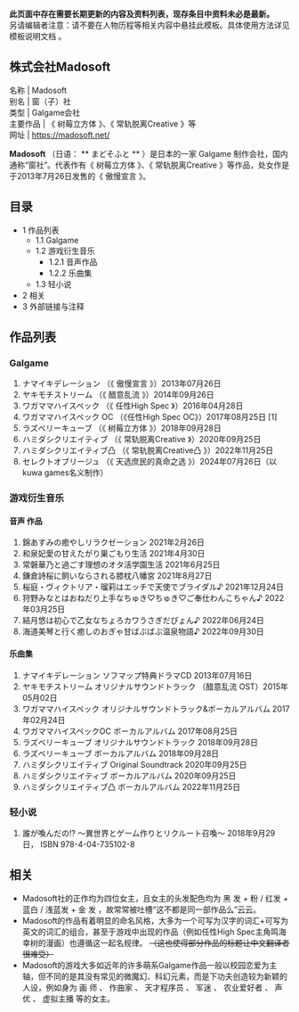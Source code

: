 **此页面中存在需要长期更新的内容及资料列表，现存条目中资料未必是最新。**  
另请编辑者注意：请不要在人物历程等相关内容中悬挂此模板。具体使用方法详见  模板说明文档  。

株式会社Madosoft  
---  
名称  |  Madosoft   
别名  |  窗（子）社   
类型  |  Galgame会社   
主要作品  |  《  树莓立方体  》、《  常轨脱离Creative  》等   
网址  |  https://madosoft.net/   
  
**Madosoft** （日语： ** まどそふと  ** ）是日本的一家  Galgame  制作会社，国内通称“窗社”。代表作有《  树莓立方体
》、《  常轨脱离Creative  》等作品，处女作是于2013年7月26日发售的《  傲慢宣言  》。

##  目录

  * 1  作品列表 
    * 1.1  Galgame 
    * 1.2  游戏衍生音乐 
      * 1.2.1  音声作品 
      * 1.2.2  乐曲集 
    * 1.3  轻小说 
  * 2  相关 
  * 3  外部链接与注释 

##  作品列表

###  Galgame

  1. ナマイキデレーション  （《  傲慢宣言  》）2013年07月26日 
  2. ヤキモチストリーム  （《  醋意乱流  》）2014年09月26日 
  3. ワガママハイスペック  （《  任性High Spec  》）2016年04月28日 
  4. ワガママハイスペック OC  （《任性High Spec OC》）2017年08月25日  [1] 
  5. ラズベリーキューブ  （《  树莓立方体  》）2018年09月28日 
  6. ハミダシクリエイティブ  （《  常轨脱离Creative  》）2020年09月25日 
  7. ハミダシクリエイティブ凸  （《  常轨脱离Creative凸  》）2022年11月25日 
  8. セレクトオブリージュ  （《  天选庶民的真命之选  》）2024年07月26日（以kuwa games名义制作） 

###  游戏衍生音乐

####  音声  作品

  1. 錦あすみの癒やしリラクゼーション  2021年2月26日 
  2. 和泉妃愛の甘えたがり巣ごもり生活  2021年4月30日 
  3. 常磐華乃と過ごす理想のオタ活学園生活  2021年6月25日 
  4. 鎌倉詩桜に飼いならされる膝枕八幡宮  2021年8月27日 
  5. 桜庭・ヴィクトリア・瑠莉はエッチで天使でブライダル♪  2021年12月24日 
  6. 狩野みなとはおねだり上手なちゅき♡ちゅき♡ご奉仕わんこちゃん♪  2022年03月25日 
  7. 結月悠は初心で乙女なちょろカワうさぎだぴょん♪  2022年06月24日 
  8. 海道美琴と行く癒しのおぎゃ甘ばぶばぶ温泉物語♪  2022年09月30日 

####  乐曲集

  1. ナマイキデレーション ソフマップ特典ドラマCD  2013年07月16日 
  2. ヤキモチストリーム オリジナルサウンドトラック  （醋意乱流 OST）2015年05月02日 
  3. ワガママハイスペック オリジナルサウンドトラック&ボーカルアルバム  2017年02月24日 
  4. ワガママハイスペックOC ボーカルアルバム  2017年08月25日 
  5. ラズベリーキューブ オリジナルサウンドトラック  2018年09月28日 
  6. ラズベリーキューブ ボーカルアルバム  2018年09月28日 
  7. ハミダシクリエイティブ Original Soundtrack  2020年09月25日 
  8. ハミダシクリエイティブ ボーカルアルバム  2020年09月25日 
  9. ハミダシクリエイティブ凸 ボーカルアルバム  2022年11月25日 

###  轻小说

  1. 誰が喚んだの!? ～異世界とゲーム作りとリクルート召喚～  2018年9月29日，  ISBN 978-4-04-735102-8 

##  相关

  * Madosoft社的正作均为四位女主，且女主的头发配色均为  黑  发  \+  粉  /  红发  \+  蓝白  /  浅蓝发  \+  金  发  ，故常常被吐槽“这不都是同一部作品么”云云。 
  * Madosoft的作品有着明显的命名风格，大多为一个可写为汉字的词汇+可写为英文的词汇的组合，甚至于游戏中出现的作品（例如任性High Spec主角鸣海幸树的漫画）也遵循这一起名规律。 ~~（这也使得部分作品的标题让中文翻译者很难受）~~
  * Madosoft的游戏大多如近年的许多萌系Galgame作品一般以校园恋爱为主轴，但不同的是其没有常见的微魔幻、科幻元素，而是下功夫创造较为新颖的人设，例如身为  画  师  、  作曲家  、  天才程序员  、  军迷  、  农业爱好者  、  声优  、  虚拟主播  等的女主。 